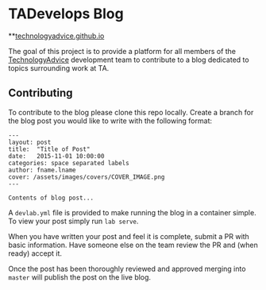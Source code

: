# TADevelops Blog

**[technologyadvice.github.io](http://technologyadvice.github.io/)

The goal of this project is to provide a platform for all members of the [TechnologyAdvice](http://www.technologyadvice.com) development team to contribute to a blog dedicated to topics surrounding work at TA.

## Contributing

To contribute to the blog please clone this repo locally. Create a branch for the blog post you would like to write with the following format:

```
---
layout: post
title:  "Title of Post"
date:   2015-11-01 10:00:00
categories: space separated labels
author: fname.lname
cover: /assets/images/covers/COVER_IMAGE.png
---

Contents of blog post...
```

A `devlab.yml` file is provided to make running the blog in a container simple. To view your post simply run `lab serve`.

When you have written your post and feel it is complete, submit a PR with basic information. Have someone else on the team review the PR and (when ready) accept it.

Once the post has been thoroughly reviewed and approved merging into `master` will publish the post on the live blog.

